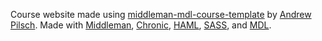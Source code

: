 Course website made using [middleman-mdl-course-template](https://github.com/oncomouse/middleman-mdl-course-template) by [Andrew Pilsch](http://andrew.pilsch.com). Made with [Middleman](http://www.middlemanapp.com), [Chronic](https://github.com/mojombo/chronic), [HAML](http://haml.info/), [SASS](http://sass-lang.com/), and [MDL](http://getmdl.io).